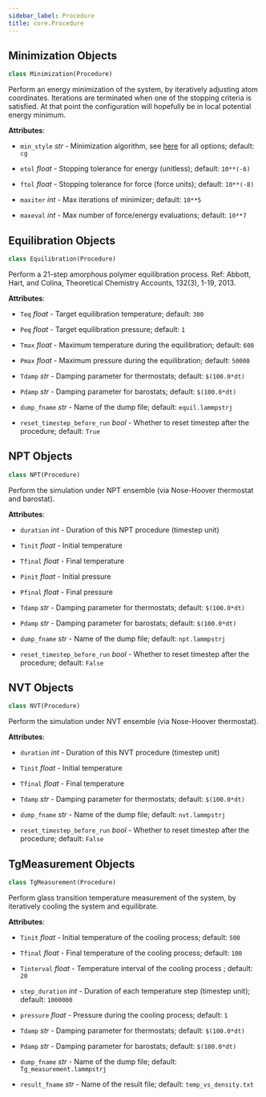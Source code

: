 ```yaml
---
sidebar_label: Procedure
title: core.Procedure
---
```


## Minimization Objects

```python
class Minimization(Procedure)
```

Perform an energy minimization of the system, by iteratively adjusting
atom coordinates. Iterations are terminated when one of the stopping
criteria is satisfied. At that point the configuration will hopefully be in
local potential energy minimum.

**Attributes**:

- `min_style` _str_ - Minimization algorithm, see
  [here](https://docs.lammps.org/min_style.html) for all
  options; default: `cg`
  
- `etol` _float_ - Stopping tolerance for energy (unitless); default:
  `10**(-6)`
  
- `ftol` _float_ - Stopping tolerance for force (force units); default:
  `10**(-8)`
  
- `maxiter` _int_ - Max iterations of minimizer; default: `10**5`
  
- `maxeval` _int_ - Max number of force/energy evaluations; default: `10**7`

## Equilibration Objects

```python
class Equilibration(Procedure)
```

Perform a 21-step amorphous polymer equilibration process. Ref: Abbott,
Hart, and Colina, Theoretical Chemistry Accounts, 132(3), 1-19, 2013.

**Attributes**:

- `Teq` _float_ - Target equilibration temperature; default: `300`
  
- `Peq` _float_ - Target equilibration pressure; default: `1`
  
- `Tmax` _float_ - Maximum temperature during the equilibration; default:
  `600`
  
- `Pmax` _float_ - Maximum pressure during the equilibration; default:
  `50000`
  
- `Tdamp` _str_ - Damping parameter for thermostats; default: `$(100.0*dt)`
  
- `Pdamp` _str_ - Damping parameter for barostats; default: `$(100.0*dt)`
  
- `dump_fname` _str_ - Name of the dump file; default: `equil.lammpstrj`
  
- `reset_timestep_before_run` _bool_ - Whether to reset timestep after the
  procedure; default: `True`

## NPT Objects

```python
class NPT(Procedure)
```

Perform the simulation under NPT ensemble (via Nose-Hoover thermostat
and barostat).

**Attributes**:

- `duration` _int_ - Duration of this NPT procedure (timestep unit)
  
- `Tinit` _float_ - Initial temperature
  
- `Tfinal` _float_ - Final temperature
  
- `Pinit` _float_ - Initial pressure
  
- `Pfinal` _float_ - Final pressure
  
- `Tdamp` _str_ - Damping parameter for thermostats; default: `$(100.0*dt)`
  
- `Pdamp` _str_ - Damping parameter for barostats; default: `$(100.0*dt)`
  
- `dump_fname` _str_ - Name of the dump file; default: `npt.lammpstrj`
  
- `reset_timestep_before_run` _bool_ - Whether to reset timestep after the
  procedure; default: `False`

## NVT Objects

```python
class NVT(Procedure)
```

Perform the simulation under NVT ensemble (via Nose-Hoover thermostat).

**Attributes**:

- `duration` _int_ - Duration of this NVT procedure (timestep unit)
  
- `Tinit` _float_ - Initial temperature
  
- `Tfinal` _float_ - Final temperature
  
- `Tdamp` _str_ - Damping parameter for thermostats; default: `$(100.0*dt)`
  
- `dump_fname` _str_ - Name of the dump file; default: `nvt.lammpstrj`
  
- `reset_timestep_before_run` _bool_ - Whether to reset timestep after the
  procedure; default: `False`

## TgMeasurement Objects

```python
class TgMeasurement(Procedure)
```

Perform glass transition temperature measurement of the system,
by iteratively cooling the system and equilibrate.

**Attributes**:

- `Tinit` _float_ - Initial temperature of the cooling process; default:
  `500`
  
- `Tfinal` _float_ - Final temperature of the cooling process; default:
  `100`
  
- `Tinterval` _float_ - Temperature interval of the cooling process
  ; default: `20`
  
- `step_duration` _int_ - Duration of each temperature step
  (timestep unit); default: `1000000`
  
- `pressure` _float_ - Pressure during the cooling process; default: `1`
  
- `Tdamp` _str_ - Damping parameter for thermostats; default: `$(100.0*dt)`
  
- `Pdamp` _str_ - Damping parameter for barostats; default: `$(100.0*dt)`
  
- `dump_fname` _str_ - Name of the dump file; default:
  `Tg_measurement.lammpstrj`
  
- `result_fname` _str_ - Name of the result file; default:
  `temp_vs_density.txt`

